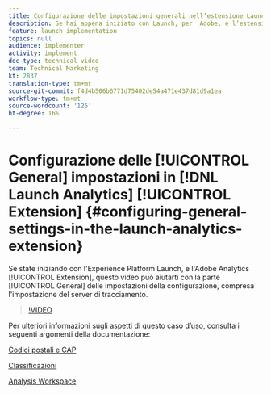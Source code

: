 ```yaml
---
title: Configurazione delle impostazioni generali nell’estensione Launch Analytics
description: Se hai appena iniziato con Launch, per  Adobe, e l’estensione  Adobe Analytics, questo video ti può aiutare con la parte delle impostazioni generali della configurazione, compresa l’impostazione del server di tracciamento.
feature: launch implementation
topics: null
audience: implementer
activity: implement
doc-type: technical video
team: Technical Marketing
kt: 2837
translation-type: tm+mt
source-git-commit: f4d4b506b6771d75402de54a471e437d81d9a1ea
workflow-type: tm+mt
source-wordcount: '126'
ht-degree: 16%

---
```



# Configurazione delle [!UICONTROL General] impostazioni in [!DNL Launch Analytics] [!UICONTROL Extension] {#configuring-general-settings-in-the-launch-analytics-extension}

Se state iniziando con l&#39;Experience Platform Launch, e l&#39;Adobe Analytics  [!UICONTROL Extension], questo video può aiutarti con la parte [!UICONTROL General] delle impostazioni della configurazione, compresa l&#39;impostazione del server di tracciamento.

>[!VIDEO](https://video.tv.adobe.com/v/27093/?quality=9)

Per ulteriori informazioni sugli aspetti di questo caso d’uso, consulta i seguenti argomenti della documentazione:

[Codici postali e CAP](https://docs.adobe.com/help/en/analytics/components/variables/dimensions-reports/reports-zip.html)

[Classificazioni](https://docs.adobe.com/content/help/it-IT/analytics/components/classifications/c-classifications.html)

[Analysis Workspace](https://docs.adobe.com/content/help/it-IT/analytics/analyze/analysis-workspace/home.translate.html)
